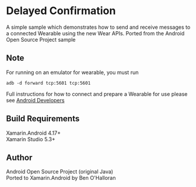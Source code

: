 Delayed Confirmation
======================
A simple sample which demonstrates how to send and receive messages to a connected Wearable using the new Wear APIs. Ported from the Android Open Source Project sample

Note
----
For running on an emulator for wearable, you must run
```shell
adb -d forward tcp:5601 tcp:5601
```
Full instructions for how to connect and prepare a Wearable for use please see [Android Developers](http://developer.android.com/training/wearables/apps/creating.html#SetupEmulator)

Build Requirements
------------------
Xamarin.Android 4.17+  
Xamarin Studio 5.3+


Author
------
Android Open Source Project (original Java)  
Ported to Xamarin.Android by Ben O'Halloran
